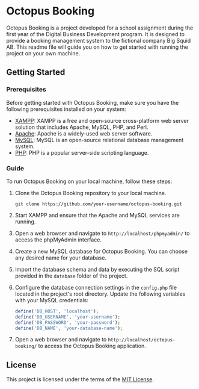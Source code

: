 # Octopus Booking

Octopus Booking is a project developed for a school assignment during the first year of the Digital Business Development program. It is designed to provide a booking management system to the fictional company Big Squid AB. This readme file will guide you on how to get started with running the project on your own machine.

## Getting Started

### Prerequisites

Before getting started with Octopus Booking, make sure you have the following prerequisites installed on your system:

-   [XAMPP](https://www.apachefriends.org/index.html): XAMPP is a free and open-source cross-platform web server solution that includes Apache, MySQL, PHP, and Perl.
-   [Apache](https://httpd.apache.org/): Apache is a widely-used web server software.
-   [MySQL](https://www.mysql.com/): MySQL is an open-source relational database management system.
-   [PHP](https://www.php.net/): PHP is a popular server-side scripting language.

### Guide

To run Octopus Booking on your local machine, follow these steps:

1. Clone the Octopus Booking repository to your local machine.

    ```shell
    git clone https://github.com/your-username/octopus-booking.git
    ```

2. Start XAMPP and ensure that the Apache and MySQL services are running.

3. Open a web browser and navigate to `http://localhost/phpmyadmin/` to access the phpMyAdmin interface.

4. Create a new MySQL database for Octopus Booking. You can choose any desired name for your database.

5. Import the database schema and data by executing the SQL script provided in the `database` folder of the project.

6. Configure the database connection settings in the `config.php` file located in the project's root directory. Update the following variables with your MySQL credentials:

    ```php
    define('DB_HOST', 'localhost');
    define('DB_USERNAME', 'your-username');
    define('DB_PASSWORD', 'your-password');
    define('DB_NAME', 'your-database-name');
    ```

7. Open a web browser and navigate to `http://localhost/octopus-booking/` to access the Octopus Booking application.

## License

This project is licensed under the terms of the [MIT License](LICENSE).
